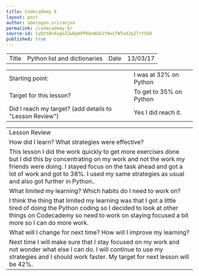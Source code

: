 ```yaml
---
title: Codecademy 8
layout: post
author: aberagan.sriranjan
permalink: /codecademy-8/
source-id: 1yDttBn8agoZZwDpmPPKbnWsb1Y9wifWTodJpZ7rYSb8
published: true
---
```

<table>
  <tr>
    <td>Title</td>
    <td>Python list and dictionaries</td>
    <td>Date</td>
    <td>13/03/17</td>
  </tr>
</table>


<table>
  <tr>
    <td>Starting point:</td>
    <td>I was at 32% on Python</td>
  </tr>
  <tr>
    <td>Target for this lesson?</td>
    <td>To get to 35% on Python </td>
  </tr>
  <tr>
    <td>Did I reach my target? 
(add details to "Lesson Review")</td>
    <td> Yes I did reach it.</td>
  </tr>
</table>


<table>
  <tr>
    <td>Lesson Review</td>
  </tr>
  <tr>
    <td>How did I learn? What strategies were effective? </td>
  </tr>
  <tr>
    <td>This lesson I did the work quickly to get more exercises done but I did this by concentrating on my work and not the work my friends were doing. I stayed focus on the task ahead and got a lot of work and got to 38%. I used my same strategies as usual and also got further in Python..</td>
  </tr>
  <tr>
    <td>What limited my learning? Which habits do I need to work on? </td>
  </tr>
  <tr>
    <td>I think the thing that limited my learning was that I got a little tired of doing the Python coding so I decided to look at other things on Codecademy so need to work on staying focused a bit more so I can do more work.</td>
  </tr>
  <tr>
    <td>What will I change for next time? How will I improve my learning?</td>
  </tr>
  <tr>
    <td>Next time I will make sure that I stay focused on my work and not wonder what else I can do. I will continue to use my strategies and I should work faster. My target for next lesson will be 42%. </td>
  </tr>
</table>


